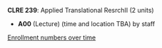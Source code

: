 **CLRE 239**: Applied Translational ResrchII (2 units)

- **A00** (Lecture) (time and location TBA) by staff

[Enrollment numbers over time](./CLRE239.tsv)
